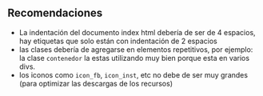 Recomendaciones
---------------

- La indentación del documento index html debería de ser de 4 espacios, hay etiquetas que solo están con indentación de 2 espacios
- las clases debería de agregarse en elementos repetitivos, por ejemplo: 
    la clase `contenedor` la estas utilizando muy bien porque esta en varios divs.
- los iconos como `icon_fb`, `icon_inst`, etc no debe de ser muy grandes (para optimizar las descargas de los recursos)

